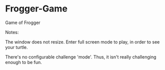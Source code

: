 # Frogger-Game
Game of Frogger

Notes:

The window does not resize. Enter full screen mode to play, in order to see your turtle.

There's no configurable challenge 'mode'. Thus, it isn't really challenging enough to be fun.
